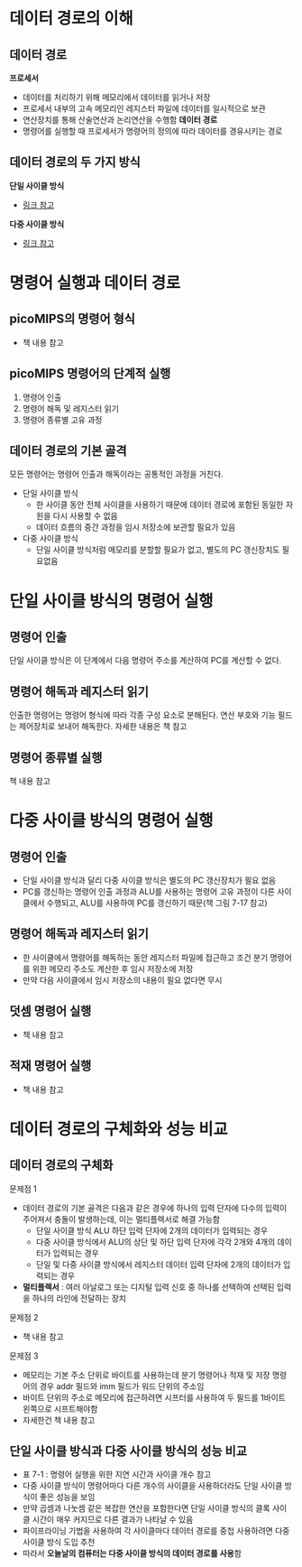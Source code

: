 # 데이터 경로의 이해

## 데이터 경로

**프로세서**
- 데이터를 처리하기 위해 메모리에서 데이터를 읽거나 저장
-  프로세서 내부의 고속 메모리인 레지스터 파일에 데이터를 일시적으로 보관
-  연산장치를 통해 산술연산과 논리연산을 수행함
**데이터 경로**
- 명령어를 실행할 때 프로세서가 명령어의 정의에 따라 데이터를 경유시키는 경로

## 데이터 경로의 두 가지 방식

**단일 사이클 방식**
- [링크 참고](https://www.youtube.com/watch?v=2boNpfT2Jmc)

**다중 사이클 방식**
- [링크 참고](https://www.youtube.com/watch?v=4QL3q146U7Q)


# 명령어 실행과 데이터 경로

## picoMIPS의 명령어 형식
- 책 내용 참고

## picoMIPS 명령어의 단계적 실행
1. 명령어 인출
2. 명령어 해독 및 레지스터 읽기
3. 명령어 종류별 고유 과정

## 데이터 경로의 기본 골격

모든 명령어는 명령어 인출과 해독이라는 공통적인 과정을 거친다.

- 단일 사이클 방식
  - 한 사이클 동안 전체 사이클을 사용하기 때문에 데이터 경로에 포함된 동일한 자원을 다시 사용할 수 없음
  - 데이터 흐름의 중간 과정을 임시 저장소에 보관할 필요가 있음
- 다중 사이클 방식
  - 단일 사이클 방식처럼 메모리를 분할할 필요가 없고, 별도의 PC 갱신장치도 필요없음


# 단일 사이클 방식의 명령어 실행

## 명령어 인출
단일 사이클 방식은 이 단계에서 다음 명령어 주소를 계산하여 PC를 계산할 수 없다.

## 명령어 해독과 레지스터 읽기
인출한 명령어는 명령어 형식에 따라 각종 구성 요소로 분해된다. 연산 부호와 기능 필드는 제어장치로 보내어 해독한다. 자세한 내용은 책 참고

## 명령어 종류별 실행
책 내용 참고


# 다중 사이클 방식의 명령어 실행

## 명령어 인출

- 단일 사이클 방식과 달리 다중 사이클 방식은 별도의 PC 갱신장치가 필요 없음
- PC를 갱신하는 명령어 인출 과정과 ALU를 사용하는 명령어 고유 과정이 다른 사이클에서 수행되고, ALU를 사용하여 PC를 갱신하기 때문(책 그림 7-17 참고)

## 명령어 해독과 레지스터 읽기

- 한 사이클에서 명령어를 해독하는 동안 레지스터 파일에 접근하고 조건 분기 명령어를 위한 메모리 주소도 계산한 후 임시 저장소에 저장
- 만약 다음 사이클에서 임시 저장소의 내용이 필요 없다면 무시

## 덧셈 명령어 실행
- 책 내용 참고

## 적재 명령어 실행
- 책 내용 참고
  

# 데이터 경로의 구체화와 성능 비교

## 데이터 경로의 구체화

문제점 1
  - 데이터 경로의 기본 골격은 다음과 같은 경우에 하나의 입력 단자에 다수의 입력이 주어져서 충돌이 발생하는데, 이는 멀티플렉서로 해결 가능함
    - 단일 사이클 방식 ALU 하단 입력 단자에 2개의 데이터가 입력되는 경우
    - 다중 사이클 방식에서 ALU의 상단 및 하단 입력 단자에 각각 2개와 4개의 데이터가 입력되는 경우
    - 단일 및 다중 사이클 방식에서 레지스터 데이터 입력 단자에 2개의 데이터가 입력되는 경우
  - **멀티플렉서** : 여러 아날로그 또는 디지털 입력 신호 중 하나를 선택하여 선택된 입력을 하나의 라인에 전달하는 장치

문제점 2
  - 책 내용 참고

문제점 3
  - 메모리는 기본 주소 단위로 바이트를 사용하는데 분기 명령어나 적재 및 저장 명령어의 경우 addr 필드와 imm 필드가 워드 단위의 주소임
  - 바이트 단위의 주소로 메모리에 접근하려면 시프터를 사용하여 두 필드를 1바이트 왼쪽으로 시프트해야함
  - 자세한건 책 내용 참고

## 단일 사이클 방식과 다중 사이클 방식의 성능 비교

- 표 7-1 : 명령어 실행을 위한 지연 시간과 사이클 개수 참고
- 다중 사이클 방식이 명령어마다 다른 개수의 사이클을 사용하더라도 단일 사이클 방식이 좋은 성능을 보임
- 만약 곱셈과 나눗셈 같은 복잡한 연산을 포함한다면 단일 사이클 방식의 클록 사이클 시간이 매우 커지므로 다른 결과가 나타날 수 있음
- 파이프라이닝 기법을 사용하여 각 사이클마다 데이터 경로를 중첩 사용하려면 다중 사이클 방식 도입 추천
- 따라서 **오늘날의 컴퓨터는 다중 사이클 방식의 데이터 경로를 사용**함